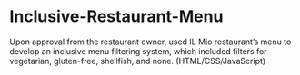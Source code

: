 # Inclusive-Restaurant-Menu
Upon approval from the restaurant owner, used IL Mio restaurant’s menu to
develop an inclusive menu filtering system, which included filters for vegetarian, gluten-free, shellfish, and none.
(HTML/CSS/JavaScript)
